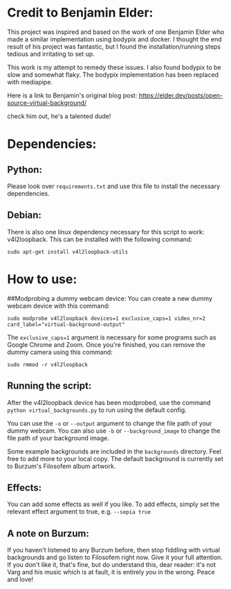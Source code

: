 # Credit to Benjamin Elder:
This project was inspired and based on the work of one Benjamin Elder who made a similar implementation using bodypix
and docker. I thought the end result of his project was fantastic, but I found the installation/running steps tedious
and irritating to set up. 

This work is my attempt to remedy these issues. I also found bodypix to be slow and somewhat
flaky. The bodypix implementation has been replaced with mediapipe.

Here is a link to Benjamin's original blog post: https://elder.dev/posts/open-source-virtual-background/ 

check him out,
he's a talented dude!
# Dependencies:
## Python:
Please look over `requirements.txt` and use this file to install the necessary dependencies.

## Debian:
There is also one linux dependency necessary for this script to work: v4l2loopback. This can be installed with 
the following command:

`sudo apt-get install v4l2loopback-utils`

# How to use:
##Modprobing a dummy webcam device:
You can create a new dummy webcam device with this command:

`sudo modprobe v4l2loopback devices=1 exclusive_caps=1 video_nr=2 card_label="virtual-background-output"`

The `exclusive_caps=1` argument is necessary for some programs such as Google Chrome and Zoom. Once you're finished, 
you can remove the dummy camera using this command:

`sudo rmmod -r v4l2loopback`

## Running the script:
After the v4l2loopback device has been modprobed, use the command `python virtual_backgrounds.py` 
to run using the default config.

You can use the `-o` or `--output` argument to change the file path of your dummy webcam. You can also use `-b` or
`--background_image` to change the file path of your background image.

Some example backgrounds are included in the `backgrounds` directory. Feel free to add more to your local copy.
The default background is currently set to Burzum's Filosofem album artwork. 

## Effects:
You can add some effects as well if you like. To add effects, simply set the relevant effect argument to true, e.g. `--sepia true`

## A note on Burzum:

If you haven't listened to any Burzum before, then
stop fiddling with virtual backgrounds and go listen to Filosofem right now. Give it your full attention. If you don't like it, that's
fine, but do understand this, dear reader: it's not Varg and his music which is at fault, it is entirely *you* in
the wrong. Peace and love!

